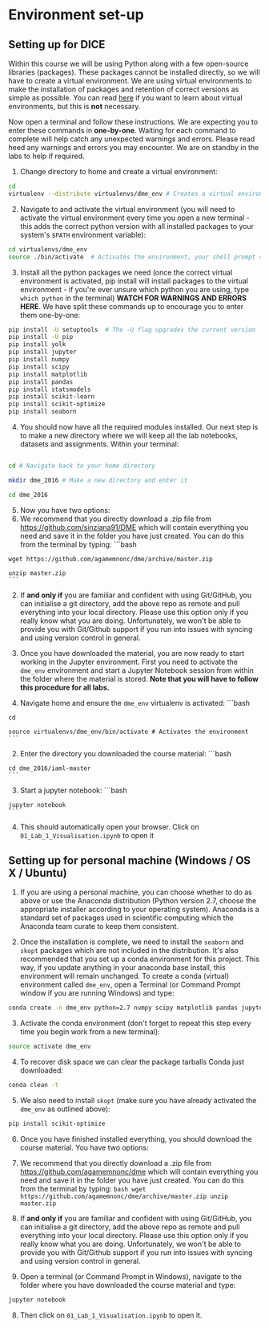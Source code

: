 # Environment set-up


## Setting up for DICE

Within this course we will be using Python along with a few open-source libraries (packages). These packages cannot be installed directly, so we will have to create a virtual environment. We are using virtual environments to make the installation of packages and retention of correct versions as simple as possible. You can read [here](https://virtualenv.pypa.io/en/stable/) if you want to learn about virtual environments, but this is **not** necessary.

Now open a terminal and follow these instructions. We are expecting you to enter these commands in **one-by-one**. Waiting for each command to complete will help catch any unexpected warnings and errors. Please read heed any warnings and errors you may encounter. We are on standby in the labs to help if required.

1. Change directory to home and create a virtual environment:
  ```bash
  cd
  virtualenv --distribute virtualenvs/dme_env # Creates a virtual environment
  ```

2. Navigate to and activate the virtual environment (you will need to activate the virtual environment every time you open a new terminal - this adds the correct python version with all installed packages to your system's `$PATH` environment variable):
  ```bash
  cd virtualenvs/dme_env
  source ./bin/activate  # Activates the environment, your shell prompt should now change to reflect you are in the `dme_env` environment
  ```

3. Install all the python packages we need (once the correct virtual environment is activated, pip install will install packages to the virtual environment - if you're ever unsure which python you are using, type `which python` in the terminal) **WATCH FOR WARNINGS AND ERRORS HERE**. We have split these commands up to encourage you to enter them one-by-one:
  ```bash
  pip install -U setuptools  # The -U flag upgrades the current version
  pip install -U pip
  pip install yolk
  pip install jupyter
  pip install numpy
  pip install scipy
  pip install matplotlib
  pip install pandas
  pip install statsmodels
  pip install scikit-learn
  pip install scikit-optimize
  pip install seaborn
  ```
4. You should now have all the required modules installed. Our next step is to make a new directory where we will keep all the lab notebooks, datasets and assignments. Within your terminal:
  ```bash
  
  cd # Navigate back to your home directory
  
  mkdir dme_2016 # Make a new directory and enter it
  
  cd dme_2016
  ```
5. Now you have two options:
  1. We recommend that you directly download a .zip file from https://github.com/sinziana91/DME which will contain everything you need and save it in the folder you have just created. You can do this from the terminal by typing:
    ```bash
    
    wget https://github.com/agamemnonc/dme/archive/master.zip
    
    unzip master.zip
    ```
  2. If **and only if** you are familiar and confident with using Git/GitHub, you can initialise a git directory, add the above repo as remote and pull everything into your local directory. Please use this option only if you really know what you are doing. Unfortunately, we won't be able to provide you with Git/Github support if you run into issues with syncing and using version control in general.

6. Once you have downloaded the material, you are now ready to start working in the Jupyter environment. First you need to activate the `dme_env` environment and start a Jupyter Notebook session from within the folder where the material is stored. **Note that you will have to follow this procedure for all labs.**
  1. Navigate home and ensure the `dme_env` virtualenv is activated:
    ```bash
    
    cd
    
    source virtualenvs/dme_env/bin/activate # Activates the environment
    ```
  2. Enter the directory you downloaded the course material:
    ```bash
    
    cd dme_2016/iaml-master
    ```
  3. Start a jupyter notebook:
    ```bash
    
    jupyter notebook
    ```
  4. This should automatically open your browser. Click on `01_Lab_1_Visualisation.ipynb` to open it

## Setting up for personal machine (Windows / OS X / Ubuntu)

1. If you are using a personal machine, you can choose whether to do as above or use the Anaconda distribution (Python version 2.7, choose the appropriate installer according to your operating system). Anaconda is a standard set of packages used in scientific computing which the Anaconda team curate to keep them consistent.

2. Once the installation is complete, we need to install the `seaborn` and `skopt` packages which are not included in the distribution. It's also recommended that you set up a conda environment for this project. This way, if you update anything in your anaconda base install, this environment will remain unchanged. To create a conda (virtual) environment called `dme_env`, open a Terminal (or Command Prompt window if you are running Windows) and type:

  ```bash
  conda create -n dme_env python=2.7 numpy scipy matplotlib pandas jupyter scikit-learn=0.18.1 seaborn=0.7.0
  ```

3. Activate the conda environment (don't forget to repeat this step every time you begin work from a new terminal):

  ```bash
  source activate dme_env
  ```
4. To recover disk space we can clear the package tarballs Conda just downloaded:

  ```bash
  conda clean -t
  ```

5. We also need to install `skopt` (make sure you have already activated the `dme_env` as outlined above):

  ```bash
  pip install scikit-optimize
  ```

6. Once you have finished installed everything, you should download the course material. You have two options:
  1. We recommend that you directly download a .zip file from https://github.com/agamemnonc/dme which will contain everything you need and save it in the folder you have just created. You can do this from the terminal by typing:
    ```bash
    wget https://github.com/agamemnonc/dme/archive/master.zip
    unzip master.zip
    ```
  2. If **and only if** you are familiar and confident with using Git/GitHub, you can initialise a git directory, add the above repo as remote and pull everything into your local directory. Please use this option only if you really know what you are doing. Unfortunately, we won't be able to provide you with Git/Github support if you run into issues with syncing and using version control in general.

7. Open a terminal (or Command Prompt in Windows), navigate to the folder where you have downloaded the course material and type:

  ```bash
  jupyter notebook
  ```

8. Then click on `01_Lab_1_Visualisation.ipynb` to open it.
